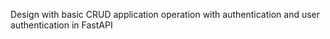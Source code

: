 Design with basic CRUD application operation with authentication and user authentication in FastAPI
